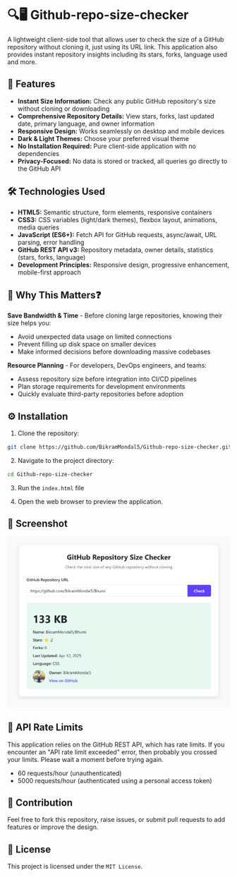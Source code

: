 # 🔍🖥️ Github-repo-size-checker

A lightweight client-side tool that allows user to check the size of a GitHub repository without cloning it, just using its URL link. This application also provides instant repository insights including its stars, forks, language used and more.

## 🌟 Features
- **Instant Size Information:** Check any public GitHub repository's size without cloning or downloading
- **Comprehensive Repository Details:** View stars, forks, last updated date, primary language, and owner information
- **Responsive Design:** Works seamlessly on desktop and mobile devices
- **Dark & Light Themes:** Choose your preferred visual theme
- **No Installation Required:** Pure client-side application with no dependencies
- **Privacy-Focused:** No data is stored or tracked, all queries go directly to the GitHub API

## 🛠️ Technologies Used
- **HTML5:** Semantic structure, form elements, responsive containers
- **CSS3:** CSS variables (light/dark themes), flexbox layout, animations, media queries
- **JavaScript (ES6+):** Fetch API for GitHub requests, async/await, URL parsing, error handling
- **GitHub REST API v3:** Repository metadata, owner details, statistics (stars, forks, language)
- **Development Principles:** Responsive design, progressive enhancement, mobile-first approach

## 🚀 Why This Matters❓
  **Save Bandwidth & Time** -
  Before cloning large repositories, knowing their size helps you:

  - Avoid unexpected data usage on limited connections
  - Prevent filling up disk space on smaller devices
  - Make informed decisions before downloading massive codebases

  **Resource Planning** -
  For developers, DevOps engineers, and teams:

  - Assess repository size before integration into CI/CD pipelines
  - Plan storage requirements for development environments
  - Quickly evaluate third-party repositories before adoption

## ⚙️ Installation

1. Clone the repository:
```bash
git clone https://github.com/BikramMondal5/Github-repo-size-checker.git
```

2. Navigate to the project directory:
```bash
cd Github-repo-size-checker
```

3. Run the `index.html` file

4. Open the web browser to preview the application.

## 📸 Screenshot
![Preview Image](screenshot.png)

## 🔄 API Rate Limits

This application relies on the GitHub REST API, which has rate limits. If you encounter an "API rate limit exceeded" error, then probably you crossed your limits. Please wait a moment before trying again.
- 60 requests/hour (unauthenticated)
- 5000 requests/hour (authenticated using a personal access token)

## 🤝 Contribution

Feel free to fork this repository, raise issues, or submit pull requests to add features or improve the design.

## 📜 License

This project is licensed under the `MIT License`.
